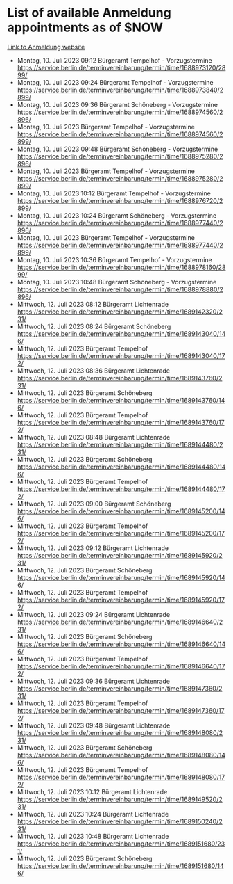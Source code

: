 # List of available Anmeldung appointments as of $NOW
[Link to Anmeldung website](https://service.berlin.de/terminvereinbarung/termin/tag.php?termin=1&anliegen[]=120686&dienstleisterlist=122210,122217,327316,122219,327312,122227,327314,122231,327346,122243,327348,122254,122252,329742,122260,329745,122262,329748,122271,327278,122273,327274,122277,327276,330436,122280,327294,122282,327290,122284,327292,122291,327270,122285,327266,122286,327264,122296,327268,150230,329760,122297,327286,122294,327284,122312,329763,122314,329775,122304,327330,122311,327334,122309,327332,317869,122281,327352,122279,329772,122283,122276,327324,122274,327326,122267,329766,122246,327318,122251,327320,122257,327322,122208,327298,122226,327300&herkunft=http%3A%2F%2Fservice.berlin.de%2Fdienstleistung%2F120686%2F)
- Montag, 10. Juli 2023 09:12 Bürgeramt Tempelhof - Vorzugstermine https://service.berlin.de/terminvereinbarung/termin/time/1688973120/2899/
- Montag, 10. Juli 2023 09:24 Bürgeramt Tempelhof - Vorzugstermine https://service.berlin.de/terminvereinbarung/termin/time/1688973840/2899/
- Montag, 10. Juli 2023 09:36 Bürgeramt Schöneberg - Vorzugstermine https://service.berlin.de/terminvereinbarung/termin/time/1688974560/2896/
- Montag, 10. Juli 2023  Bürgeramt Tempelhof - Vorzugstermine https://service.berlin.de/terminvereinbarung/termin/time/1688974560/2899/
- Montag, 10. Juli 2023 09:48 Bürgeramt Schöneberg - Vorzugstermine https://service.berlin.de/terminvereinbarung/termin/time/1688975280/2896/
- Montag, 10. Juli 2023  Bürgeramt Tempelhof - Vorzugstermine https://service.berlin.de/terminvereinbarung/termin/time/1688975280/2899/
- Montag, 10. Juli 2023 10:12 Bürgeramt Tempelhof - Vorzugstermine https://service.berlin.de/terminvereinbarung/termin/time/1688976720/2899/
- Montag, 10. Juli 2023 10:24 Bürgeramt Schöneberg - Vorzugstermine https://service.berlin.de/terminvereinbarung/termin/time/1688977440/2896/
- Montag, 10. Juli 2023  Bürgeramt Tempelhof - Vorzugstermine https://service.berlin.de/terminvereinbarung/termin/time/1688977440/2899/
- Montag, 10. Juli 2023 10:36 Bürgeramt Tempelhof - Vorzugstermine https://service.berlin.de/terminvereinbarung/termin/time/1688978160/2899/
- Montag, 10. Juli 2023 10:48 Bürgeramt Schöneberg - Vorzugstermine https://service.berlin.de/terminvereinbarung/termin/time/1688978880/2896/
- Mittwoch, 12. Juli 2023 08:12 Bürgeramt Lichtenrade https://service.berlin.de/terminvereinbarung/termin/time/1689142320/231/
- Mittwoch, 12. Juli 2023 08:24 Bürgeramt Schöneberg https://service.berlin.de/terminvereinbarung/termin/time/1689143040/146/
- Mittwoch, 12. Juli 2023  Bürgeramt Tempelhof https://service.berlin.de/terminvereinbarung/termin/time/1689143040/172/
- Mittwoch, 12. Juli 2023 08:36 Bürgeramt Lichtenrade https://service.berlin.de/terminvereinbarung/termin/time/1689143760/231/
- Mittwoch, 12. Juli 2023  Bürgeramt Schöneberg https://service.berlin.de/terminvereinbarung/termin/time/1689143760/146/
- Mittwoch, 12. Juli 2023  Bürgeramt Tempelhof https://service.berlin.de/terminvereinbarung/termin/time/1689143760/172/
- Mittwoch, 12. Juli 2023 08:48 Bürgeramt Lichtenrade https://service.berlin.de/terminvereinbarung/termin/time/1689144480/231/
- Mittwoch, 12. Juli 2023  Bürgeramt Schöneberg https://service.berlin.de/terminvereinbarung/termin/time/1689144480/146/
- Mittwoch, 12. Juli 2023  Bürgeramt Tempelhof https://service.berlin.de/terminvereinbarung/termin/time/1689144480/172/
- Mittwoch, 12. Juli 2023 09:00 Bürgeramt Schöneberg https://service.berlin.de/terminvereinbarung/termin/time/1689145200/146/
- Mittwoch, 12. Juli 2023  Bürgeramt Tempelhof https://service.berlin.de/terminvereinbarung/termin/time/1689145200/172/
- Mittwoch, 12. Juli 2023 09:12 Bürgeramt Lichtenrade https://service.berlin.de/terminvereinbarung/termin/time/1689145920/231/
- Mittwoch, 12. Juli 2023  Bürgeramt Schöneberg https://service.berlin.de/terminvereinbarung/termin/time/1689145920/146/
- Mittwoch, 12. Juli 2023  Bürgeramt Tempelhof https://service.berlin.de/terminvereinbarung/termin/time/1689145920/172/
- Mittwoch, 12. Juli 2023 09:24 Bürgeramt Lichtenrade https://service.berlin.de/terminvereinbarung/termin/time/1689146640/231/
- Mittwoch, 12. Juli 2023  Bürgeramt Schöneberg https://service.berlin.de/terminvereinbarung/termin/time/1689146640/146/
- Mittwoch, 12. Juli 2023  Bürgeramt Tempelhof https://service.berlin.de/terminvereinbarung/termin/time/1689146640/172/
- Mittwoch, 12. Juli 2023 09:36 Bürgeramt Lichtenrade https://service.berlin.de/terminvereinbarung/termin/time/1689147360/231/
- Mittwoch, 12. Juli 2023  Bürgeramt Tempelhof https://service.berlin.de/terminvereinbarung/termin/time/1689147360/172/
- Mittwoch, 12. Juli 2023 09:48 Bürgeramt Lichtenrade https://service.berlin.de/terminvereinbarung/termin/time/1689148080/231/
- Mittwoch, 12. Juli 2023  Bürgeramt Schöneberg https://service.berlin.de/terminvereinbarung/termin/time/1689148080/146/
- Mittwoch, 12. Juli 2023  Bürgeramt Tempelhof https://service.berlin.de/terminvereinbarung/termin/time/1689148080/172/
- Mittwoch, 12. Juli 2023 10:12 Bürgeramt Lichtenrade https://service.berlin.de/terminvereinbarung/termin/time/1689149520/231/
- Mittwoch, 12. Juli 2023 10:24 Bürgeramt Lichtenrade https://service.berlin.de/terminvereinbarung/termin/time/1689150240/231/
- Mittwoch, 12. Juli 2023 10:48 Bürgeramt Lichtenrade https://service.berlin.de/terminvereinbarung/termin/time/1689151680/231/
- Mittwoch, 12. Juli 2023  Bürgeramt Schöneberg https://service.berlin.de/terminvereinbarung/termin/time/1689151680/146/
